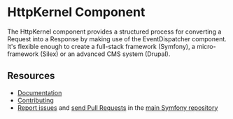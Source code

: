 HttpKernel Component
====================

The HttpKernel component provides a structured process for converting a Request
into a Response by making use of the EventDispatcher component. It's flexible
enough to create a full-stack framework (Symfony), a micro-framework (Silex) or
an advanced CMS system (Drupal).

Resources
---------

  * [Documentation](https://symfony.com/doc/current/components/http_kernel.html)
  * [Contributing](https://symfony.com/doc/current/contributing/index.html)
  * [Report issues](https://github.com/symfony/symfony/issues) and
    [send Pull Requests](https://github.com/symfony/symfony/pulls)
    in the [main Symfony repository](https://github.com/symfony/symfony)
